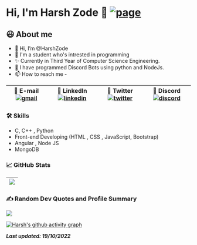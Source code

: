 
<!---
HarshZode/HarshZode is a ✨ special ✨ repository because its `README.md` (this file) appears on your GitHub profile.
You can click the Preview link to take a look at your changes.
--->

# Hi, I'm Harsh Zode 🔗 [![page](https://img.shields.io/website?down_color=red&down_message=offline&style=flat-square&up_color=success&up_message=online&url=https%3A%2F%2FHarshZode.github.io%2F)](https://HarshZode.github.io/)
  
## 😃 About me 

- 👋 Hi, I’m @HarshZode
- 🌱 I'm a student who's intrested in programming
- ✨ Currently in Third Year of Computer Science Engineering.
- 👑 I have programmed Discord Bots using python and NodeJs.
- 📫 How to reach me - 

| 📧 E-mail [![gmail](https://img.shields.io/badge/Harsh%20Zode-0A66C2?style=flat-square&color=white&logo=gmail)](mailto:zodeharsh@gmail.com) | 💼 LinkedIn [![linkedin](https://img.shields.io/badge/Harsh%20Zode-0A66C2?style=flat-square&logo=linkedin&logoColor=white)](https://www.linkedin.com/in/harsh-zode-67a6071b8/)|💬 Twitter [![twitter](https://img.shields.io/twitter/follow/harsh_zode_?color=blue&label=Harsh%20Zode&logo=twitter&style=flat-square)](https://www.twitter.com/harsh_zode_/)|👥 Discord [![discord](https://img.shields.io/discord/761173535736856588?label=Taken's%20Crib&labelColor=%235865F2&logo=discord&logoColor=white&style=flat-square)](https://discord.gg/5ZGzSUJ) |
| ------------ | ------------- | ------------- |  ------------- |


 ### 🛠 Skills
- C, C++ , Python
- Front-end Developing (HTML , CSS , JavaScript, Bootstrap)  
- Angular , Node JS
- MongoDB

 ###
 
<!-- ![Harsh's GitHub stats](https://github-readme-stats.vercel.app/api?username=HarshZode&show_icons=true&theme=radical) -->

<!-- [![Top Langs](https://github-readme-stats.vercel.app/api/top-langs/?username=HarshZode&theme=github_dark&layout=compact)](https://github.com/HarshZode/github-readme-stats) -->


###  📈 GitHub Stats

<!-- | <!-- <![Harsh's GitHub stats] <img src="https://github-readme-stats.vercel.app/api?username=HarshZode&&show_icons=true&count_private=true&theme=github_dark">| ![GitHub Streak]<img src="https://github-readme-streak-stats.herokuapp.com/?user=HarshZode&theme=blueberry_duo"/> | -->
<!-- | ------------| ------------- | -->

| <!-- <![Harsh's GitHub stats] --> <!--  ![GitHub Streak] --><img src="https://github-readme-streak-stats.herokuapp.com/?user=HarshZode&theme=blueberry_duo"/> |
| ------------- |


 ### ✍️ Random Dev Quotes and Profile Summary
 ![](https://quotes-github-readme.vercel.app/api?type=horizontal&theme=dracula) 
 <!-- <img src="https://github-profile-summary-cards.vercel.app/api/cards/profile-details?username=HarshZode&theme=vue" align = "center"> -->

 [![Harsh's github activity graph](https://activity-graph.herokuapp.com/graph?username=HarshZode&theme=react-dark)](https://github.com/ashutosh00710/github-readme-activity-graph)


**_Last updated: 19/10/2022_**

<!-- **_[@HarshZode](https://www.github.com/HarshZode)_** -->

